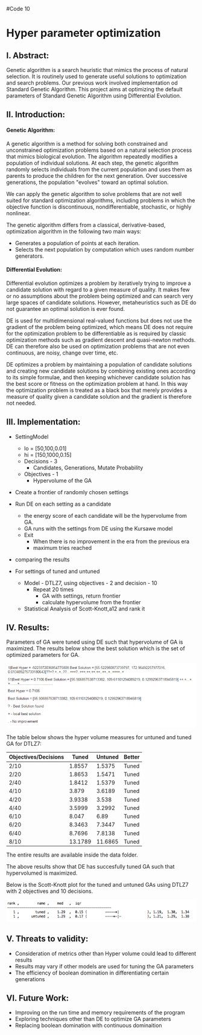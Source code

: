 #Code 10

# Hyper parameter optimization

## I. Abstract:

Genetic algorithm is a search heuristic that mimics the process of natural selection. It is routinely used to generate useful solutions to optimization and search problems. Our previous work involved implementation od Standard Genetic Algorithm. This project aims at optimizing the default parameters of Standard Genetic Algorithm using Differential Evolution.   

## II. Introduction:   

#### Genetic Algorithm:

A genetic algorithm is a method for solving both constrained and unconstrained optimization problems based on a natural selection process that mimics biological evolution. The algorithm repeatedly modifies a population of individual solutions. At each step, the genetic algorithm randomly selects individuals from the current population and uses them as parents to produce the children for the next generation. Over successive generations, the population "evolves" toward an optimal solution.

We can apply the genetic algorithm to solve problems that are not well suited for standard optimization algorithms, including problems in which the objective function is discontinuous, nondifferentiable, stochastic, or highly nonlinear.

The genetic algorithm differs from a classical, derivative-based, optimization algorithm in the following two main ways:

* Generates a population of points at each iteration.
* Selects the next population by computation which uses random number generators.

#### Differential Evolution:

Differential evolution optimizes a problem by iteratively trying to improve a candidate solution with regard to a given measure of quality. It makes few or no assumptions about the problem being optimized and can search very large spaces of candidate solutions. However, metaheuristics such as DE do not guarantee an optimal solution is ever found.

DE is used for multidimensional real-valued functions but does not use the gradient of the problem being optimized, which means DE does not require for the optimization problem to be differentiable as is required by classic optimization methods such as gradient descent and quasi-newton methods. DE can therefore also be used on optimization problems that are not even continuous, are noisy, change over time, etc.

DE optimizes a problem by maintaining a population of candidate solutions and creating new candidate solutions by combining existing ones according to its simple formulae, and then keeping whichever candidate solution has the best score or fitness on the optimization problem at hand. In this way the optimization problem is treated as a black box that merely provides a measure of quality given a candidate solution and the gradient is therefore not needed.

## III. Implementation:

* SettingModel
  * lo = [50,100,0.01]
  * hi = [150,1000,0.15]
  * Decisions - 3
    * Candidates, Generations, Mutate Probability
  * Objectives - 1
    * Hypervolume of the GA
    
* Create a frontier of randomly chosen settings
* Run DE on each setting as a candidate 
  * the energy score of each candidate will be the hypervolume from GA. 
  * GA runs with the settings from DE using the Kursawe model
  * Exit
    * When there is no improvement in the era from the previous era
    * maximum tries reached

* comparing the results
* For settings of tuned and untuned
   * Model - DTLZ7, using objectives - 2 and decision - 10
      * Repeat 20 times
         * GA with settings, return frontier
         * calculate hypervolume from the frontier
   * Statistical Analysis of Scott-Knott,a12 and rank it

## IV. Results: 

Parameters of GA were tuned using DE such that hypervolume of GA is maximized.  The results below show the best solution which is the set of optimized parameters for GA.

![res1](./imgs/res1.PNG)

The table below shows the hyper volume measures for untuned and tuned GA for DTLZ7:
 
|Objectives/Decisions   | Tuned |  Untuned | Better |
|------------------------------|-----|-----|-----|
|  2/10  | 1.8557 | 1.5375 | Tuned |
|  2/20  | 1.8653 | 1.5471 | Tuned |
|  2/40  | 1.8412 | 1.5379 | Tuned |
|  4/10  |  3.879 | 3.6189 | Tuned |
|  4/20  | 3.9338 | 3.538  | Tuned |
|  4/40  | 3.5999 | 3.2992 | Tuned |
|  6/10  |  8.047 | 6.89   | Tuned |
|  6/20  | 8.3463 | 7.3447 | Tuned |
|  6/40  | 8.7696 | 7.8138 | Tuned |
|  8/10  | 13.1789 | 11.6865 | Tuned |

The entire results are available inside the data folder.

The above results show that DE has succesfully tuned GA such that hypervolumed is maximized.

Below is the Scott-Knott plot for the tuned and untuned GAs using DTLZ7 with 2 objectives and 10 decisions.

![res2](./imgs/res2.png)
 
 
## V. Threats to validity:

* Consideration of metrics other than Hyper volume could lead to different results
* Results may vary if other models are used for tuning the GA parameters
* The efficiency of boolean domination in differentiating certain generations

## VI. Future Work:

* Improving on the run time and memory requirements of the program
* Exploring techniques other than DE to optimize GA parameters
* Replacing boolean domination with continuous dominaition
